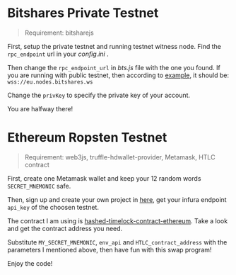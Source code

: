 # Bitshares Private Testnet

> Requirement: bitsharejs

First, setup the private testnet and running testnet witness node. Find the `rpc_endpoint` url in your _config.ini_ . 

Then change the `rpc_endpoint_url` in *bts.js* file with the one you found. If you are running with public testnet, then according to [example](https://github.com/bitshares/bitsharesjs/blob/master/examples/chainStore.js), it should be: `wss://eu.nodes.bitshares.ws`

Change the `privKey` to specify the private key of your account.

You are halfway there!

# Ethereum Ropsten Testnet

> Requirement: web3js, truffle-hdwallet-provider, Metamask, HTLC contract

First, create one Metamask wallet and keep your 12 random words `SECRET_MNEMONIC` safe.

Then, sign up and create your own project in [here](https://infura.io/login), get your infura endpoint `api_key` of the choosen testnet.

The contract I am using is [hashed-timelock-contract-ethereum](https://github.com/chatch/hashed-timelock-contract-ethereum).  Take a look and get the contract address you need.

Substitute `MY_SECRET_MNEMONIC`, `env_api` and `HTLC_contract_address` with the parameters I mentioned above, then have fun with this swap program!

Enjoy the code!